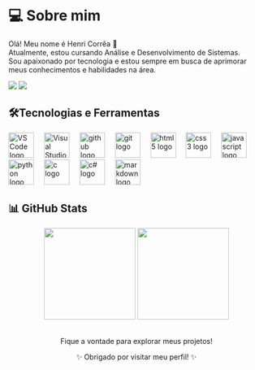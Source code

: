 <h1 align="left">
  💻 Sobre mim
</h1>

<p align="left">
Olá! Meu nome é Henri Corrêa 👋<br>
Atualmente, estou cursando Análise e Desenvolvimento de Sistemas.<br>
Sou apaixonado por tecnologia e estou sempre em busca de aprimorar meus conhecimentos e habilidades na área.
</p>
<p align="left">
  <a href="mailto:henricorrea2005@gmail.com"><img src="https://img.shields.io/badge/-Email-%23333?style=for-the-badge&logo=gmail&logoColor=white"/></a>
  <a href="https://www.linkedin.com/in/henri2k5/" target="_blank"><img src="https://img.shields.io/badge/-LinkedIn-0A66C2?style=for-the-badge&logo=linkedin&logoColor=white"/></a>
</p>

<h2 align="left">
  🛠️Tecnologias e Ferramentas
</h2>

<div align="left">
  <img src="https://cdn.jsdelivr.net/gh/devicons/devicon@latest/icons/vscode/vscode-original.svg" height="50" alt="VS Code logo"  />
  <img width="12" />
  <img src="https://cdn.jsdelivr.net/gh/devicons/devicon@latest/icons/visualstudio/visualstudio-original.svg" height="50" alt="Visual Studio logo"  />
  <img width="12" />
  <img src="https://cdn.jsdelivr.net/gh/devicons/devicon/icons/github/github-original.svg" height="50" alt="github logo"  />
  <img width="12" />
  <img src="https://cdn.jsdelivr.net/gh/devicons/devicon/icons/git/git-original.svg" height="50" alt="git logo"  />
  <img width="12" />
  <img src="https://cdn.jsdelivr.net/gh/devicons/devicon/icons/html5/html5-original.svg" height="50" alt="html5 logo"  />
  <img width="12" />
  <img src="https://cdn.jsdelivr.net/gh/devicons/devicon/icons/css3/css3-plain.svg" height="50" alt="css3 logo"  />
  <img width="12" />
  <img src="https://cdn.jsdelivr.net/gh/devicons/devicon/icons/javascript/javascript-original.svg" height="50" alt="javascript logo"  />
  <img width="12" />
  <img src="https://cdn.jsdelivr.net/gh/devicons/devicon@latest/icons/python/python-original.svg" height="50" alt="python logo"  />
  <img width="12" />
  <img src="https://cdn.jsdelivr.net/gh/devicons/devicon@latest/icons/c/c-original.svg" height="50" alt="c logo"  />
  <img width="12" />
  <img src="https://cdn.jsdelivr.net/gh/devicons/devicon@latest/icons/csharp/csharp-original.svg" height="50" alt="c# logo"  />
  <img width="12" />
  <img src="https://cdn.jsdelivr.net/gh/devicons/devicon@latest/icons/markdown/markdown-original.svg" height="50" alt="markdown logo"  />
  <img width="12" />
</div>

<h2 align="left">
  📊 GitHub Stats
</h2>

<div align="center">
  <img height="180em" src="https://github-readme-stats.vercel.app/api?username=henri2k5&show_icons=true&theme=tokyonight&include_all_commits=true&count_private=true"/>
  <img height="180em" src="https://github-readme-stats.vercel.app/api/top-langs/?username=henri2k5&layout=compact&langs_count=7&theme=tokyonight"/>
</div>
<br>

<p align="center"> Fique a vontade para explorar meus projetos! </p>
<p align="center">✨ Obrigado por visitar meu perfil! ✨</p>

